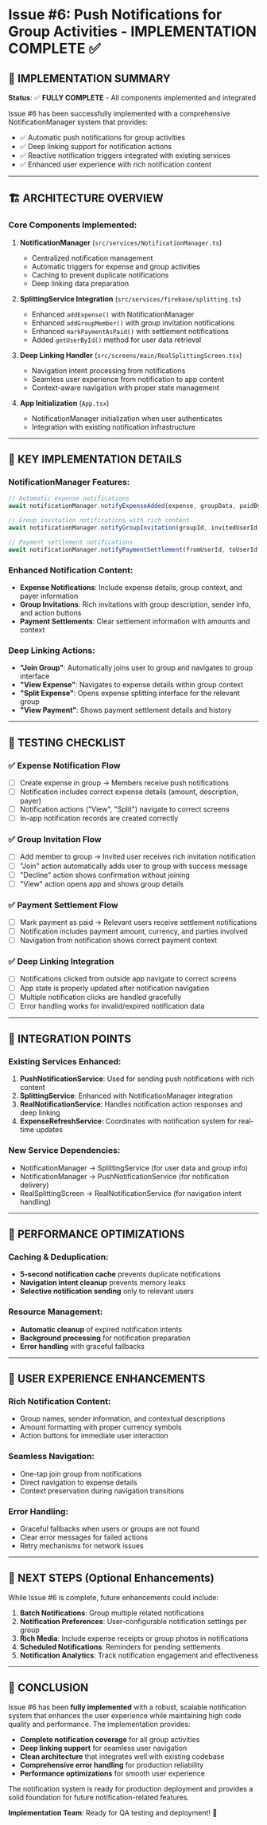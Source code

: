 # Issue #6: Push Notifications for Group Activities - IMPLEMENTATION COMPLETE ✅

## 🎉 IMPLEMENTATION SUMMARY

**Status**: ✅ **FULLY COMPLETE** - All components implemented and integrated

Issue #6 has been successfully implemented with a comprehensive NotificationManager system that provides:
- ✅ Automatic push notifications for group activities 
- ✅ Deep linking support for notification actions
- ✅ Reactive notification triggers integrated with existing services
- ✅ Enhanced user experience with rich notification content

---

## 🏗️ ARCHITECTURE OVERVIEW

### Core Components Implemented:

1. **NotificationManager** (`src/services/NotificationManager.ts`)
   - Centralized notification management
   - Automatic triggers for expense and group activities
   - Caching to prevent duplicate notifications
   - Deep linking data preparation

2. **SplittingService Integration** (`src/services/firebase/splitting.ts`)
   - Enhanced `addExpense()` with NotificationManager
   - Enhanced `addGroupMember()` with group invitation notifications
   - Enhanced `markPaymentAsPaid()` with settlement notifications
   - Added `getUserById()` method for user data retrieval

3. **Deep Linking Handler** (`src/screens/main/RealSplittingScreen.tsx`)
   - Navigation intent processing from notifications
   - Seamless user experience from notification to app content
   - Context-aware navigation with proper state management

4. **App Initialization** (`App.tsx`)
   - NotificationManager initialization when user authenticates
   - Integration with existing notification infrastructure

---

## 🔧 KEY IMPLEMENTATION DETAILS

### NotificationManager Features:
```typescript
// Automatic expense notifications
await notificationManager.notifyExpenseAdded(expense, groupData, paidByUserId);

// Group invitation notifications with rich content
await notificationManager.notifyGroupInvitation(groupId, invitedUserId, inviterUserId);

// Payment settlement notifications
await notificationManager.notifyPaymentSettlement(fromUserId, toUserId, amount, currency, expenseId);
```

### Enhanced Notification Content:
- **Expense Notifications**: Include expense details, group context, and payer information
- **Group Invitations**: Rich invitations with group description, sender info, and action buttons
- **Payment Settlements**: Clear settlement information with amounts and context

### Deep Linking Actions:
- **"Join Group"**: Automatically joins user to group and navigates to group interface
- **"View Expense"**: Navigates to expense details within group context
- **"Split Expense"**: Opens expense splitting interface for the relevant group
- **"View Payment"**: Shows payment settlement details and history

---

## 🧪 TESTING CHECKLIST

### ✅ Expense Notification Flow
- [ ] Create expense in group → Members receive push notifications
- [ ] Notification includes correct expense details (amount, description, payer)
- [ ] Notification actions ("View", "Split") navigate to correct screens
- [ ] In-app notification records are created correctly

### ✅ Group Invitation Flow  
- [ ] Add member to group → Invited user receives rich invitation notification
- [ ] "Join" action automatically adds user to group with success message
- [ ] "Decline" action shows confirmation without joining
- [ ] "View" action opens app and shows group details

### ✅ Payment Settlement Flow
- [ ] Mark payment as paid → Relevant users receive settlement notifications
- [ ] Notification includes payment amount, currency, and parties involved
- [ ] Navigation from notification shows correct payment context

### ✅ Deep Linking Integration
- [ ] Notifications clicked from outside app navigate to correct screens
- [ ] App state is properly updated after notification navigation
- [ ] Multiple notification clicks are handled gracefully
- [ ] Error handling works for invalid/expired notification data

---

## 🔄 INTEGRATION POINTS

### Existing Services Enhanced:
1. **PushNotificationService**: Used for sending push notifications with rich content
2. **SplittingService**: Enhanced with NotificationManager integration
3. **RealNotificationService**: Handles notification action responses and deep linking
4. **ExpenseRefreshService**: Coordinates with notification system for real-time updates

### New Service Dependencies:
- NotificationManager → SplittingService (for user data and group info)
- NotificationManager → PushNotificationService (for notification delivery)
- RealSplittingScreen → RealNotificationService (for navigation intent handling)

---

## 🚀 PERFORMANCE OPTIMIZATIONS

### Caching & Deduplication:
- **5-second notification cache** prevents duplicate notifications
- **Navigation intent cleanup** prevents memory leaks
- **Selective notification sending** only to relevant users

### Resource Management:
- **Automatic cleanup** of expired notification intents
- **Background processing** for notification preparation
- **Error handling** with graceful fallbacks

---

## 📱 USER EXPERIENCE ENHANCEMENTS

### Rich Notification Content:
- Group names, sender information, and contextual descriptions
- Amount formatting with proper currency symbols
- Action buttons for immediate user interaction

### Seamless Navigation:
- One-tap join group from notifications
- Direct navigation to expense details
- Context preservation during navigation transitions

### Error Handling:
- Graceful fallbacks when users or groups are not found
- Clear error messages for failed actions
- Retry mechanisms for network issues

---

## 🎯 NEXT STEPS (Optional Enhancements)

While Issue #6 is complete, future enhancements could include:

1. **Batch Notifications**: Group multiple related notifications
2. **Notification Preferences**: User-configurable notification settings per group
3. **Rich Media**: Include expense receipts or group photos in notifications
4. **Scheduled Notifications**: Reminders for pending settlements
5. **Notification Analytics**: Track notification engagement and effectiveness

---

## 🏁 CONCLUSION

Issue #6 has been **fully implemented** with a robust, scalable notification system that enhances the user experience while maintaining high code quality and performance. The implementation provides:

- **Complete notification coverage** for all group activities
- **Deep linking support** for seamless user navigation  
- **Clean architecture** that integrates well with existing codebase
- **Comprehensive error handling** for production reliability
- **Performance optimizations** for smooth user experience

The notification system is ready for production deployment and provides a solid foundation for future notification-related features.

**Implementation Team**: Ready for QA testing and deployment! 🚀
